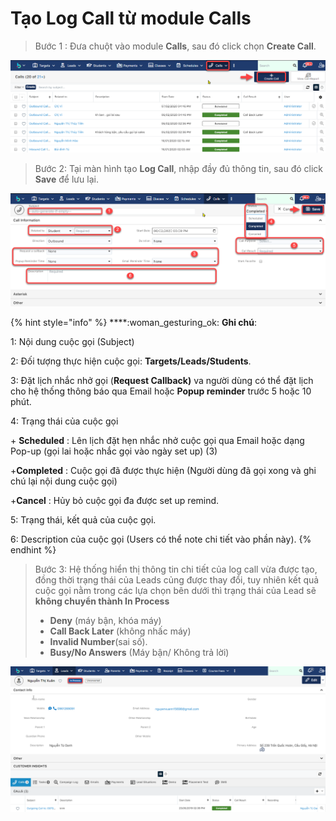 # Tạo Log Call từ module Calls

> Bước 1 : Đưa chuột vào module **Calls**, sau đó click chọn **Create Call**.

![](<../../../.gitbook/assets/image (122) (1) (1).png>)

> Bước 2: Tại màn hình tạo **Log Call**, nhập đầy đủ thông tin, sau đó click **Save** để lưu lại.

![](../../../.gitbook/assets/TaoCall2.png)

{% hint style="info" %}
****:woman\_gesturing\_ok: **Ghi chú**:

1: Nội dung cuộc gọi (Subject)

2: Đối tượng thực hiện cuộc gọi: **Targets/Leads/Students**.

3: Đặt lịch nhắc nhở gọi (**Request Callback)** va người dùng có thể đặt lịch cho hệ thống thông báo qua Email hoặc **Popup reminder** trước 5 hoặc 10 phút.

4: Trạng thái của cuộc gọi&#x20;

\+ **Scheduled** : Lên lịch đặt hẹn nhắc nhở cuộc gọi qua Email hoặc dạng Pop-up (gọi lai hoặc nhắc gọi vào ngày set up) (3)

\+**Completed** : Cuộc gọi đã được thực hiện (Người dùng đã gọi xong và ghi chú lại nội dung cuộc gọi)

\+**Cancel** : Hủy bỏ cuộc gọi đa được set up remind.

5: Trạng thái, kết quả của cuộc gọi.

6: Description của cuộc gọi (Users có thể note chi tiết vào phần này).
{% endhint %}

> Bước 3: Hệ thống hiển thị thông tin chi tiết của log call vừa được tạo, đồng thời trạng thái của Leads củng được thay đổi, tuy nhiên kết quả cuộc gọi nằm trong các lựa chọn bên dưới thì trạng thái của Lead sẽ **không chuyển thành In Process**
>
> * **Deny** (máy bận, khóa máy)
> * **Call Back Later** (không nhấc máy)
> * **Invalid Number**(sai số).
> * **Busy/No Answers** (Máy bận/ Không trả lời)

![](<../../../.gitbook/assets/image (5).png>)

###

